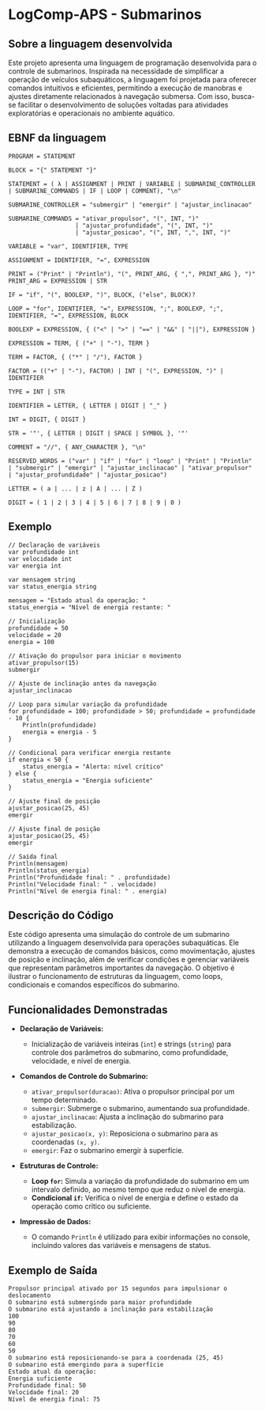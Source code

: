 # LogComp-APS - Submarinos

## Sobre a linguagem desenvolvida

Este projeto apresenta uma linguagem de programação desenvolvida para o controle de submarinos. Inspirada na necessidade de simplificar a operação de veículos subaquáticos, a linguagem foi projetada para oferecer comandos intuitivos e eficientes, permitindo a execução de manobras e ajustes diretamente relacionados à navegação submersa. Com isso, busca-se facilitar o desenvolvimento de soluções voltadas para atividades exploratórias e operacionais no ambiente aquático.


## EBNF da linguagem

```ebnf
PROGRAM = STATEMENT

BLOCK = "{" STATEMENT "}"

STATEMENT = ( λ | ASSIGNMENT | PRINT | VARIABLE | SUBMARINE_CONTROLLER | SUBMARINE_COMMANDS | IF | LOOP | COMMENT), "\n"

SUBMARINE_CONTROLLER = "submergir" | "emergir" | "ajustar_inclinacao"

SUBMARINE_COMMANDS = "ativar_propulsor", "(", INT, ")" 
                   | "ajustar_profundidade", "(", INT, ")" 
                   | "ajustar_posicao", "(", INT, ",", INT, ")"

VARIABLE = "var", IDENTIFIER, TYPE

ASSIGNMENT = IDENTIFIER, "=", EXPRESSION

PRINT = ("Print" | "Println"), "(", PRINT_ARG, { ",", PRINT_ARG }, ")"
PRINT_ARG = EXPRESSION | STR

IF = "if", "(", BOOLEXP, ")", BLOCK, ("else", BLOCK)?

LOOP = "for", IDENTIFIER, "=", EXPRESSION, ";", BOOLEXP, ";", IDENTIFIER, "=", EXPRESSION, BLOCK

BOOLEXP = EXPRESSION, { ("<" | ">" | "==" | "&&" | "||"), EXPRESSION }

EXPRESSION = TERM, { ("+" | "-"), TERM }

TERM = FACTOR, { ("*" | "/"), FACTOR }

FACTOR = (("+" | "-"), FACTOR) | INT | "(", EXPRESSION, ")" | IDENTIFIER

TYPE = INT | STR

IDENTIFIER = LETTER, { LETTER | DIGIT | "_" }

INT = DIGIT, { DIGIT }

STR = '"', { LETTER | DIGIT | SPACE | SYMBOL }, '"'

COMMENT = "//", { ANY_CHARACTER }, "\n"

RESERVED_WORDS = ("var" | "if" | "for" | "loop" | "Print" | "Println" | "submergir" | "emergir" | "ajustar_inclinacao" | "ativar_propulsor" | "ajustar_profundidade" | "ajustar_posicao")

LETTER = ( a | ... | z | A | ... | Z )

DIGIT = ( 1 | 2 | 3 | 4 | 5 | 6 | 7 | 8 | 9 | 0 )
```

## Exemplo

```
// Declaração de variáveis
var profundidade int
var velocidade int
var energia int

var mensagem string
var status_energia string

mensagem = "Estado atual da operação: "
status_energia = "Nível de energia restante: "

// Inicialização
profundidade = 50
velocidade = 20
energia = 100

// Ativação do propulsor para iniciar o movimento
ativar_propulsor(15)
submergir

// Ajuste de inclinação antes da navegação
ajustar_inclinacao

// Loop para simular variação da profundidade
for profundidade = 100; profundidade > 50; profundidade = profundidade - 10 {
	Println(profundidade)
	energia = energia - 5
}

// Condicional para verificar energia restante
if energia < 50 {
	status_energia = "Alerta: nível crítico"
} else {
	status_energia = "Energia suficiente"
}

// Ajuste final de posição
ajustar_posicao(25, 45)
emergir

// Ajuste final de posição
ajustar_posicao(25, 45)
emergir

// Saída final
Println(mensagem)
Println(status_energia)
Println("Profundidade final: " . profundidade)
Println("Velocidade final: " . velocidade)
Println("Nível de energia final: " . energia)

```

## Descrição do Código

Este código apresenta uma simulação do controle de um submarino utilizando a linguagem desenvolvida para operações subaquáticas. Ele demonstra a execução de comandos básicos, como movimentação, ajustes de posição e inclinação, além de verificar condições e gerenciar variáveis que representam parâmetros importantes da navegação. O objetivo é ilustrar o funcionamento de estruturas da linguagem, como loops, condicionais e comandos específicos do submarino.

## Funcionalidades Demonstradas

- **Declaração de Variáveis:**
  - Inicialização de variáveis inteiras (`int`) e strings (`string`) para controle dos parâmetros do submarino, como profundidade, velocidade, e nível de energia.
  
- **Comandos de Controle do Submarino:**
  - `ativar_propulsor(duracao)`: Ativa o propulsor principal por um tempo determinado.
  - `submergir`: Submerge o submarino, aumentando sua profundidade.
  - `ajustar_inclinacao`: Ajusta a inclinação do submarino para estabilização.
  - `ajustar_posicao(x, y)`: Reposiciona o submarino para as coordenadas `(x, y)`.
  - `emergir`: Faz o submarino emergir à superfície.

- **Estruturas de Controle:**
  - **Loop `for`:** Simula a variação da profundidade do submarino em um intervalo definido, ao mesmo tempo que reduz o nível de energia.
  - **Condicional `if`:** Verifica o nível de energia e define o estado da operação como crítico ou suficiente.

- **Impressão de Dados:**
  - O comando `Println` é utilizado para exibir informações no console, incluindo valores das variáveis e mensagens de status.

## Exemplo de Saída
```
Propulsor principal ativado por 15 segundos para impulsionar o deslocamento
O submarino está submergindo para maior profundidade
O submarino está ajustando a inclinação para estabilização
100
90
80
70
60
50
O submarino está reposicionando-se para a coordenada (25, 45)
O submarino está emergindo para a superfície
Estado atual da operação:
Energia suficiente
Profundidade final: 50
Velocidade final: 20
Nível de energia final: 75
```
